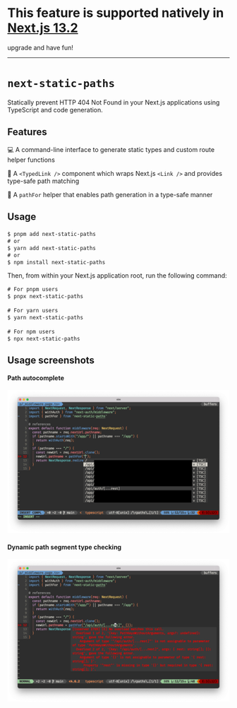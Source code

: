 # This feature is supported natively in [Next.js 13.2](https://nextjs.org/13-2)

upgrade and have fun!

---

# `next-static-paths`

Statically prevent HTTP 404 Not Found in your Next.js applications using TypeScript and code generation.

## Features

💻 A command-line interface to generate static types and custom route helper functions

🔗 A `<TypedLink />` component which wraps Next.js `<Link />` and provides type-safe path matching

📝 A `pathFor` helper that enables path generation in a type-safe manner

## Usage

```sh-session
$ pnpm add next-static-paths
# or
$ yarn add next-static-paths
# or
$ npm install next-static-paths
```

Then, from within your Next.js application root, run the following command:

```sh-session
# For pnpm users
$ pnpx next-static-paths

# For yarn users
$ yarn next-static-paths

# For npm users
$ npx next-static-paths
```

## Usage screenshots

#### Path autocomplete

![Path autocomplete](./docs/autocomplete-paths.png)

#### Dynamic path segment type checking

![dynamic path segment type checking](./docs/error-in-variadic.png)

